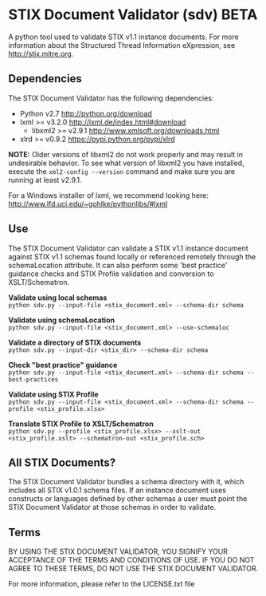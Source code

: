 # STIX Document Validator (sdv) BETA
A python tool used to validate STIX v1.1 instance documents. For more information about the
Structured Thread Information eXpression, see http://stix.mitre.org.

## Dependencies
The STIX Document Validator has the following dependencies:
* Python v2.7 http://python.org/download
* lxml >= v3.2.0 http://lxml.de/index.html#download
  * libxml2 >= v2.9.1 http://www.xmlsoft.org/downloads.html
* xlrd >= v0.9.2 https://pypi.python.org/pypi/xlrd

**NOTE:** Older versions of libxml2 do not work properly and may result in undesirable behavior.
To see what version of libxml2 you have installed, execute the `xml2-config --version` command
and make sure you are running at least v2.9.1.

For a Windows installer of lxml, we recommend looking here: http://www.lfd.uci.edu/~gohlke/pythonlibs/#lxml

## Use
The STIX Document Validator can validate a STIX v1.1 instance document against STIX v1.1 schemas
found locally or referenced remotely through the schemaLocation attribute. It can also perform
some 'best practice' guidance checks and STIX Profile validation and conversion to XSLT/Schematron.

**Validate using local schemas**  
`python sdv.py --input-file <stix_document.xml> --schema-dir schema`

**Validate using schemaLocation**  
`python sdv.py --input-file <stix_document.xml> --use-schemaloc`

**Validate a directory of STIX documents**  
`python sdv.py --input-dir <stix_dir> --schema-dir schema`

**Check "best practice" guidance**  
`python sdv.py --input-file <stix_document.xml> --schema-dir schema --best-practices`

**Validate using STIX Profile**  
`python sdv.py --input-file <stix_document.xml> --schema-dir schema --profile <stix_profile.xlsx>`

**Translate STIX Profile to XSLT/Schematron**  
`python sdv.py --profile <stix_profile.xlsx> --xslt-out <stix_profile.xslt> --schematron-out <stix_profile.sch>`

## All STIX Documents?
The STIX Document Validator bundles a schema directory with it, which includes all STIX v1.0.1 
schema files. If an instance document uses constructs or languages defined by other schemas
a user must point the STIX Document Validator at those schemas in order to validate.

## Terms
BY USING THE STIX DOCUMENT VALIDATOR, YOU SIGNIFY YOUR ACCEPTANCE OF THE 
TERMS AND CONDITIONS OF USE.  IF YOU DO NOT AGREE TO THESE TERMS, DO NOT USE 
THE STIX DOCUMENT VALIDATOR.

For more information, please refer to the LICENSE.txt file
